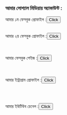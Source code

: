 <!DOCTYPE html>
<html>
<head>
<title>আমার সোশ্যাল মিডিয়ায় অ্যাকাউন্ট</title>
</head>
<body>
<h3><b>আমার সোশ্যাল মিডিয়ায় অ্যাকাউন্ট :</b></h3>
 
 
 
 
আমার ১ম ফেসবুক প্রোফাইল :<a href="https://www.facebook.com/md.taibullah.98" ><button>Click</button></a>
<br><br>

আমার ২য় ফেসবুক প্রোফাইল :<a href="https://www.facebook.com/profile.php?id=100080129231920" ><button>Click</button></a>


<br><br>
আমার ফেসবুক পেইজ :<a href="https://www.facebook.com/shikdartaibullah" ><button>Click</button></a>


<br><br>
আমার ইন্ট্রাগ্রাম প্রোফাইল :<a href="https://www.instagram.com/invites/contact/?i=c4wqtfslxob0&utm_content=o3z0tct" ><button>Click</button></a>

<br><br>

আমার ইউটিউব চেনেল :<a href="https://youtube.com/channel/UCq3k1cKlUP1n858ilf2GK3Q" ><button>Click</button></a>









































</body>
</html>
